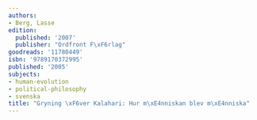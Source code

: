 ```yaml
---
authors:
- Berg, Lasse
edition:
  published: '2007'
  publisher: "Ordfront F\xF6rlag"
goodreads: '11780449'
isbn: '9789170372995'
published: '2005'
subjects:
- human-evolution
- political-philosophy
- svenska
title: "Gryning \xF6ver Kalahari: Hur m\xE4nniskan blev m\xE4nniska"
---
```


